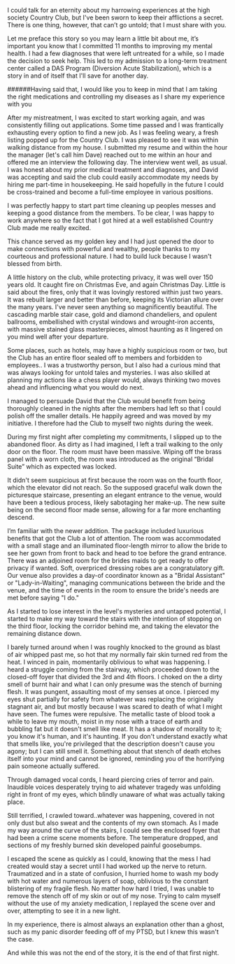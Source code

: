 I could talk for an eternity about my harrowing experiences at the high society Country Club, but I've been sworn to keep their afflictions a secret. There is one thing, however, that can’t go untold; that I must share with you. 
 
Let me preface this story so you may learn a little bit about me, it’s important you know that I committed 11 months to improving my mental health. I had a few diagnoses that were left untreated for a while, so I made the decision to seek help. This led to my admission to a long-term treatment center called a DAS Program (Diversion Acute Stabilization), which is a story in and of itself that I'll save for another day. 


######Having said that, I would like you to keep in mind that I am taking the right medications and controlling my diseases as I share my experience with you

After my mistreatment, I was excited to start working again, and was consistently filling out applications. Some time passed and I was frantically exhausting every option to find a new job. As I was feeling weary, a fresh listing popped up for the Country Club. I was pleased to see it was within walking distance from my house. I submitted my resume and within the hour the manager (let's call him Dave) reached out to me within an hour and offered me an interview the following day. The interview went well, as usual. I was honest about my prior medical treatment and diagnoses, and David was accepting and said the club could easily accommodate my needs by hiring me part-time in housekeeping. He said hopefully in the future I could be cross-trained and become a full-time employee in various positions. 

I was perfectly happy to start part time cleaning up peoples messes and keeping a good distance from the members. To be clear, I was happy to work anywhere so the fact that I got hired at a well established Country Club made me really excited. 

This chance served as my golden key and I had just opened the door to make connections with powerful and wealthy, people thanks to my courteous and professional nature. I had to build luck because I wasn't blessed from birth.

A little history on the club, while protecting privacy, it was well over 150 years old. It caught fire on Christmas Eve, and again Christmas Day. Little is said about the fires, only that it was lovingly restored within just two years. It was rebuilt larger and better than before, keeping its Victorian allure over the many years. I've never seen anything so magnificently beautiful. The cascading marble stair case, gold and diamond chandeliers, and opulent ballrooms, embellished with crystal windows and wrought-iron accents, with massive stained glass masterpieces, almost haunting as it lingered on you mind well after your departure. 

Some places, such as hotels, may have a highly suspicious room or two, but the Club has an entire floor sealed off to members and forbidden to employees.. I was a trustworthy person, but I also had a curious mind that was always looking for untold tales and mysteries. I was also skilled at planning my actions like a chess player would, always thinking two moves ahead and influencing what you would do next.

I managed to persuade David that the Club would benefit from being thoroughly cleaned in the nights after the members had left so that I could polish off the smaller details. He happily agreed and was moved by my initiative. I therefore had the Club to myself two nights during the week. 

During my first night after completing my commitments, I slipped up to the abandoned floor. As dirty as I had imagined, I left a trail walking to the only door on the floor. The room must have been massive. Wiping off the brass panel with a worn cloth, the room was introduced as the original “Bridal Suite” which as expected was locked. 

It didn't seem suspicious at first because the room was on the fourth floor, which the elevator did not reach. So the supposed graceful walk down the picturesque staircase, presenting an elegant entrance to the venue, would have been a tedious process, likely sabotaging her make-up. The new suite being on the second floor made sense, allowing for a far more enchanting descend. 

I’m familiar with the newer addition. The package included luxurious benefits that got the Club a lot of attention. The room was accommodated with a small stage and an illuminated floor-length mirror to allow the bride to see her gown from front to back and head to toe before the grand entrance. There was an adjoined room for the brides maids to get ready to offer privacy if wanted. Soft, overpriced dressing robes are a congratulatory gift. Our venue also provides a day-of coordinator known as a "Bridal Assistant" or "Lady-in-Waiting", managing communications between the bride and the venue, and the time of events in the room to ensure the bride's needs are met before saying "I do."

As I started to lose interest in the level's mysteries and untapped potential, I started to make my way toward the stairs with the intention of stopping on the third floor, locking the corridor behind me, and taking the elevator the remaining distance down.

I barely turned around when I was roughly knocked to the ground as blast of air whipped past me, so hot that my normally fair skin turned red from the heat. I winced in pain, momentarily oblivious to what was happening. I heard a struggle coming from the stairway, which proceeded down to the closed-off foyer that divided the 3rd and 4th floors. I choked on the a dirty smell of burnt hair and what I can only presume was the stench of burning flesh. It was pungent, assaulting most of my senses at once. I pierced my eyes shut partially for safety from whatever was replacing the originally stagnant air, and but mostly because I was scared to death of what I might have seen. The fumes were repulsive. The metallic taste of blood took a while to leave my mouth, moist in my nose with a trace of earth and bubbling fat but it doesn't smell like meat. It has a shadow of morality to it; you know it's human, and it's haunting. If you don't understand exactly what that smells like, you're privileged that the description doesn't cause you agony; but I can still smell it. Something about that stench of death etches itself into your mind and cannot be ignored, reminding you of the horrifying pain someone actually suffered.

Through damaged vocal cords, I heard piercing cries of terror and pain. Inaudible voices desperately trying to aid whatever tragedy was unfolding right in front of my eyes, which blindly unaware of what was actually taking place.

Still terrified, I crawled toward..whatever was happening, covered in not only dust but also sweat and the contents of my own stomach. As I made my way around the curve of the stairs, I could see the enclosed foyer that had been a crime scene moments before. The temperature dropped, and sections of my freshly burned skin developed painful goosebumps.

I escaped the scene as quickly as I could, knowing that the mess I had created would stay a secret until I had worked up the nerve to return. Traumatized and in a state of confusion, I hurried home to wash my body with hot water and numerous layers of soap, oblivious to the constant blistering of my fragile flesh. No matter how hard I tried, I was unable to remove the stench off of my skin or out of my nose. Trying to calm myself without the use of my anxiety medication, I replayed the scene over and over, attempting to see it in a new light. 

In my experience, there is almost always an explanation other than a ghost, such as my panic disorder feeding off of my PTSD, but I knew this wasn't the case. 

And while this was not the end of the story, it is the end of that first night.